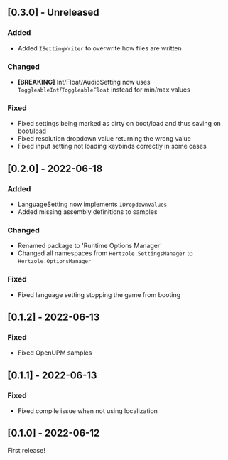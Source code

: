 ## [0.3.0] - Unreleased
### Added
- Added `ISettingWriter` to overwrite how files are written

### Changed
- **[BREAKING]** Int/Float/AudioSetting now uses `ToggleableInt`/`ToggleableFloat` instead for min/max values

### Fixed
- Fixed settings being marked as dirty on boot/load and thus saving on boot/load
- Fixed resolution dropdown value returning the wrong value
- Fixed input setting not loading keybinds correctly in some cases

## [0.2.0] - 2022-06-18
### Added
- LanguageSetting now implements `IDropdownValues`
- Added missing assembly definitions to samples

### Changed
- Renamed package to 'Runtime Options Manager'
- Changed all namespaces from `Hertzole.SettingsManager` to `Hertzole.OptionsManager`

### Fixed
- Fixed language setting stopping the game from booting

## [0.1.2] - 2022-06-13

### Fixed
- Fixed OpenUPM samples

## [0.1.1] - 2022-06-13

### Fixed
- Fixed compile issue when not using localization

## [0.1.0] - 2022-06-12

First release!